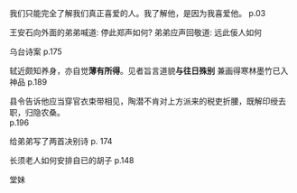 
我们只能完全了解我们真正喜爱的人。我了解他，是因为我喜爱他。  p.03  

王安石向外面的弟弟喊道: 停此郑声如何?  弟弟应声回敬道: 远此佞人如何  

乌台诗案  p.175  

轼近颇知养身，亦自觉**薄有所得**。见者旨言道貌**与往日殊别** 兼画得寒林墨竹已入神品 p.189      

县令告诉他应当穿官衣束带相见，陶潜不肯对上方派来的税吏折腰，既解印绶去职，归隐农桑。  
p.196  

给弟弟写了两首决别诗  p. 174  

长须老人如何安排自已的胡子  p.148  

堂妹  
